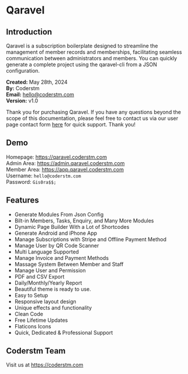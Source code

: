 # Qaravel

## Introduction
Qaravel is a subscription boilerplate designed to streamline the management of member records and memberships, facilitating seamless communication between administrators and members. You can quickly generate a complete project using the qaravel-cli from a JSON configuration.

**Created:** May 28th, 2024<br>
**By:** Coderstm<br>
**Email:** [hello@coderstm.com](mailto:hello@coderstm.com)<br>
**Version:** v1.0

Thank you for purchasing Qaravel. If you have any questions beyond the scope of this documentation, please feel free to contact us via our user page contact form [here](https://coderstm.com/contact) for quick support. Thank you!

## Demo
Homepage: https://qaravel.coderstm.com<br>
Admin Area: https://admin.qaravel.coderstm.com<br>
Member Area: https://app.qaravel.coderstm.com<br>
Username: `hello@coderstm.com`<br>
Password: `Gis0ra$$;`

## Features
- Generate Modules From Json Config
- Bilt-in Members, Tasks, Enquiry, and Many More Modules
- Dynamic Page Builder With a Lot of Shortcodes
- Generate Android and iPhone App
- Manage Subscriptions with Stripe and Offline Payment Method
- Manage User by QR Code Scanner
- Multi Language Supported
- Manage Invoice and Payment Methods
- Massage System Between Member and Staff
- Manage User and Permission
- PDF and CSV Export
- Daily/Monthly/Yearly Report
- Beautiful theme is ready to use.
- Easy to Setup
- Responsive layout design
- Unique effects and functionality
- Clean Code
- Free Lifetime Updates
- Flaticons Icons
- Quick, Dedicated &amp; Professional Support

## Coderstm Team
Visit us at https://coderstm.com

